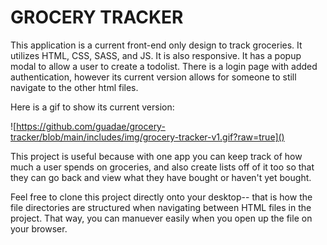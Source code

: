 # GROCERY TRACKER 

This application is a current front-end only design to track groceries. It utilizes HTML, CSS, SASS, and JS. It is also responsive. It has a popup modal to allow a user to create a todolist. There is a login page with added authentication, however its current version allows for someone to still navigate to the other html files. 

Here is a gif to show its current version: 

![https://github.com/guadae/grocery-tracker/blob/main/includes/img/grocery-tracker-v1.gif?raw=true]()


This project is useful because with one app you can keep track of how much a user spends on groceries, and also create lists off of it too so that they can go back and view what they have bought or haven't yet bought. 

Feel free to clone this project directly onto your desktop-- that is how the file directories are structured when navigating between HTML files in the project. That way, you can manuever easily when you open up the file on your browser. 
